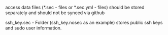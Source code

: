 access data files (*.sec - files or *.sec.yml - files) should be stored separately and should not be synced via github

ssh_key.sec - Folder (ssh_key.nosec as an example) stores public ssh keys and sudo user information.
